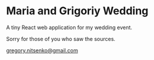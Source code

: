 # Maria and Grigoriy Wedding 
A tiny React web application for my wedding event.

Sorry for those of you who saw the sources.

gregory.nitsenko@gmail.com

